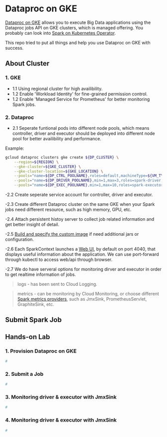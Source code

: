 # Dataproc on GKE

[Dataproc on GKE](https://cloud.google.com/dataproc/docs/guides/dpgke/dataproc-gke-overview) allows you to execute Big Data applications using the Dataproc jobs API on GKE clusters, which is managed offering. You probably can look into [Spark on Kubernetes Operator](https://github.com/GoogleCloudPlatform/spark-on-k8s-operator).

This repo tried to put all things and help you use Dataproc on GKE with success.

## About Cluster

### 1. GKE 
- 1.1 Using regional cluster for high availibility.
- 1.2 Enable 'Workload Identity' for fine-grained permission control.
- 1.2 Enable 'Managed Service for Prometheus' for better monitoring Spark jobs.



### 2. Dataproc 
- 2.1 Seperate funtional pods into different node pools, which means controller, driver and executor should be deployed into different node pool for better availibility and performance. 

Example:
```sh
gcloud dataproc clusters gke create ${DP_CLUSTER} \
    --region=${REGION} \
    --gke-cluster=${GKE_CLUSTER} \
    --gke-cluster-location=${GKE_LOCATION} \
    --pools="name=${DP_CTRL_POOLNAME},roles=default,machineType=${VM_TYPE}" \
    --pools="name=${DP_DRIVER_POOLNAME},min=1,max=3,roles=spark-driver,machineType=${VM_TYPE}" \
    --pools="name=${DP_EXEC_POOLNAME},min=1,max=10,roles=spark-executor,machineType=${VM_TYPE}"
```


-2.2 Create seperate service account for controller, driver and executor.

-2.3 Create different Dataproc cluster on the same GKE when your Spark jobs need different resource, such as high memory, GPU, etc.

-2.4 Attach persistent histoy server to collect job related information and get better insight of detail. 

-2.5 [Build and specify the custom image](https://cloud.google.com/dataproc/docs/guides/dpgke/dataproc-gke-custom-images#custom_container_image_requirements_and_settings) if need additional jars or configuration.  


-2.6 Each SparkContext launches a [Web UI](https://spark.apache.org/docs/latest/web-ui.html), by default on port 4040, that displays useful information about the application. We can use port-forward through kubectl to access web/api through browser. 

-2.7 We do have serveral options for monitoring dirver and executor in order to get realtime information of jobs.

>logs - has been sent to Cloud Logging.

>metrics - can be monitoring by Cloud Monitoring, or choose different [Spark metrics providers](https://spark.apache.org/docs/latest/monitoring.html#metrics), such as JmxSink, PrometheusServlet, GraphiteSink, etc.

## Submit Spark Job

## Hands-on Lab
### 1. Provision Dataproc on GKE
```sh
#
```

### 2. Submit a Job
```sh
#
```

### 3. Monitoring driver & executor with JmxSink
```sh
#
```

### 4. Monitoring driver & executor with JmxSink
```sh
#
```
